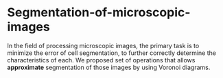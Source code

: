 # Segmentation-of-microscopic-images

In the field of processing microscopic images, the primary task is to minimize the error of cell segmentation, to further correctly determine the characteristics of each.
We proposed set of operations that allows **approximate** segmentation of those images by using Voronoi diagrams.
